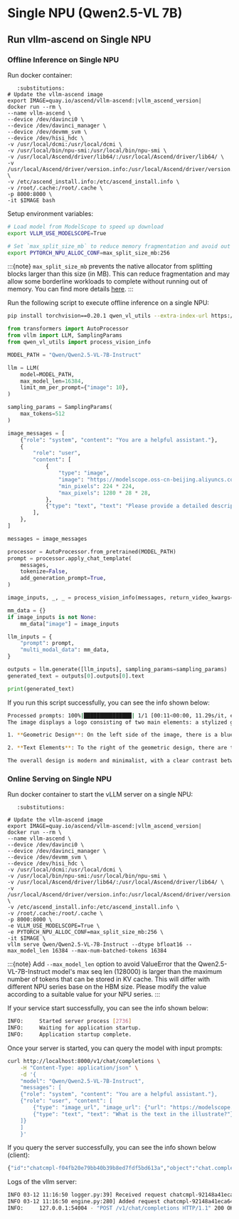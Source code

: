 # Single NPU (Qwen2.5-VL 7B)

## Run vllm-ascend on Single NPU

### Offline Inference on Single NPU

Run docker container:

```{code-block} bash
   :substitutions:
# Update the vllm-ascend image
export IMAGE=quay.io/ascend/vllm-ascend:|vllm_ascend_version|
docker run --rm \
--name vllm-ascend \
--device /dev/davinci0 \
--device /dev/davinci_manager \
--device /dev/devmm_svm \
--device /dev/hisi_hdc \
-v /usr/local/dcmi:/usr/local/dcmi \
-v /usr/local/bin/npu-smi:/usr/local/bin/npu-smi \
-v /usr/local/Ascend/driver/lib64/:/usr/local/Ascend/driver/lib64/ \
-v /usr/local/Ascend/driver/version.info:/usr/local/Ascend/driver/version.info \
-v /etc/ascend_install.info:/etc/ascend_install.info \
-v /root/.cache:/root/.cache \
-p 8000:8000 \
-it $IMAGE bash
```

Setup environment variables:

```bash
# Load model from ModelScope to speed up download
export VLLM_USE_MODELSCOPE=True

# Set `max_split_size_mb` to reduce memory fragmentation and avoid out of memory
export PYTORCH_NPU_ALLOC_CONF=max_split_size_mb:256
```

:::{note}
`max_split_size_mb` prevents the native allocator from splitting blocks larger than this size (in MB). This can reduce fragmentation and may allow some borderline workloads to complete without running out of memory. You can find more details [<u>here</u>](https://www.hiascend.com/document/detail/zh/CANNCommunityEdition/800alpha003/apiref/envref/envref_07_0061.html).
:::

Run the following script to execute offline inference on a single NPU:

```bash
pip install torchvision==0.20.1 qwen_vl_utils --extra-index-url https://download.pytorch.org/whl/cpu/
```

```python
from transformers import AutoProcessor
from vllm import LLM, SamplingParams
from qwen_vl_utils import process_vision_info

MODEL_PATH = "Qwen/Qwen2.5-VL-7B-Instruct"

llm = LLM(
    model=MODEL_PATH,
    max_model_len=16384,
    limit_mm_per_prompt={"image": 10},
)

sampling_params = SamplingParams(
    max_tokens=512
)

image_messages = [
    {"role": "system", "content": "You are a helpful assistant."},
    {
        "role": "user",
        "content": [
            {
                "type": "image",
                "image": "https://modelscope.oss-cn-beijing.aliyuncs.com/resource/qwen.png",
                "min_pixels": 224 * 224,
                "max_pixels": 1280 * 28 * 28,
            },
            {"type": "text", "text": "Please provide a detailed description of this image"},
        ],
    },
]

messages = image_messages

processor = AutoProcessor.from_pretrained(MODEL_PATH)
prompt = processor.apply_chat_template(
    messages,
    tokenize=False,
    add_generation_prompt=True,
)

image_inputs, _, _ = process_vision_info(messages, return_video_kwargs=True)

mm_data = {}
if image_inputs is not None:
    mm_data["image"] = image_inputs

llm_inputs = {
    "prompt": prompt,
    "multi_modal_data": mm_data,
}

outputs = llm.generate([llm_inputs], sampling_params=sampling_params)
generated_text = outputs[0].outputs[0].text

print(generated_text)

```

If you run this script successfully, you can see the info shown below:

```bash
Processed prompts: 100%|███████████████| 1/1 [00:11<00:00, 11.29s/it, est. speed input: 9.48 toks/s, output: 20.55 toks/s]
The image displays a logo consisting of two main elements: a stylized geometric design and a pair of text elements.

1. **Geometric Design**: On the left side of the image, there is a blue geometric design that appears to be made up of interconnected shapes. These shapes resemble a network or a complex polygonal structure, possibly hinting at a technological or interconnected theme. The design is monochromatic and uses only blue as its color, which could be indicative of a specific brand or company.

2. **Text Elements**: To the right of the geometric design, there are two lines of text. The first line reads "TONGYI" in a sans-serif font, with the "YI" part possibly being capitalized. The second line reads "Qwen" in a similar sans-serif font, but in a smaller size.

The overall design is modern and minimalist, with a clear contrast between the geometric and textual elements. The use of blue for the geometric design could suggest themes of technology, connectivity, or innovation, which are common associations with the color blue in branding. The simplicity of the design makes it easily recognizable and memorable.
```

### Online Serving on Single NPU

Run docker container to start the vLLM server on a single NPU:

```{code-block} bash
   :substitutions:

# Update the vllm-ascend image
export IMAGE=quay.io/ascend/vllm-ascend:|vllm_ascend_version|
docker run --rm \
--name vllm-ascend \
--device /dev/davinci0 \
--device /dev/davinci_manager \
--device /dev/devmm_svm \
--device /dev/hisi_hdc \
-v /usr/local/dcmi:/usr/local/dcmi \
-v /usr/local/bin/npu-smi:/usr/local/bin/npu-smi \
-v /usr/local/Ascend/driver/lib64/:/usr/local/Ascend/driver/lib64/ \
-v /usr/local/Ascend/driver/version.info:/usr/local/Ascend/driver/version.info \
-v /etc/ascend_install.info:/etc/ascend_install.info \
-v /root/.cache:/root/.cache \
-p 8000:8000 \
-e VLLM_USE_MODELSCOPE=True \
-e PYTORCH_NPU_ALLOC_CONF=max_split_size_mb:256 \
-it $IMAGE \
vllm serve Qwen/Qwen2.5-VL-7B-Instruct --dtype bfloat16 --max_model_len 16384 --max-num-batched-tokens 16384
```

:::{note}
Add `--max_model_len` option to avoid ValueError that the Qwen2.5-VL-7B-Instruct model's max seq len (128000) is larger than the maximum number of tokens that can be stored in KV cache. This will differ with different NPU series base on the HBM size. Please modify the value according to a suitable value for your NPU series.
:::

If your service start successfully, you can see the info shown below:

```bash
INFO:     Started server process [2736]
INFO:     Waiting for application startup.
INFO:     Application startup complete.
```

Once your server is started, you can query the model with input prompts:

```bash
curl http://localhost:8000/v1/chat/completions \
    -H "Content-Type: application/json" \
    -d '{
    "model": "Qwen/Qwen2.5-VL-7B-Instruct",
    "messages": [
    {"role": "system", "content": "You are a helpful assistant."},
    {"role": "user", "content": [
        {"type": "image_url", "image_url": {"url": "https://modelscope.oss-cn-beijing.aliyuncs.com/resource/qwen.png"}},
        {"type": "text", "text": "What is the text in the illustrate?"}
    ]}
    ]
    }'
```

If you query the server successfully, you can see the info shown below (client):

```bash
{"id":"chatcmpl-f04fb20e79bb40b39b8ed7fdf5bd613a","object":"chat.completion","created":1741749149,"model":"Qwen/Qwen2.5-VL-7B-Instruct","choices":[{"index":0,"message":{"role":"assistant","reasoning_content":null,"content":"The text in the illustration reads \"TONGYI Qwen.\"","tool_calls":[]},"logprobs":null,"finish_reason":"stop","stop_reason":null}],"usage":{"prompt_tokens":74,"total_tokens":89,"completion_tokens":15,"prompt_tokens_details":null},"prompt_logprobs":null}
```

Logs of the vllm server:

```bash
INFO 03-12 11:16:50 logger.py:39] Received request chatcmpl-92148a41eca64b6d82d3d7cfa5723aeb: prompt: '<|im_start|>system\nYou are a helpful assistant.<|im_end|>\n<|im_start|>user\n<|vision_start|><|image_pad|><|vision_end|>\nWhat is the text in the illustrate?<|im_end|>\n<|im_start|>assistant\n', params: SamplingParams(n=1, presence_penalty=0.0, frequency_penalty=0.0, repetition_penalty=1.0, temperature=1.0, top_p=1.0, top_k=-1, min_p=0.0, seed=None, stop=[], stop_token_ids=[], bad_words=[], include_stop_str_in_output=False, ignore_eos=False, max_tokens=16353, min_tokens=0, logprobs=None, prompt_logprobs=None, skip_special_tokens=True, spaces_between_special_tokens=True, truncate_prompt_tokens=None, guided_decoding=None), prompt_token_ids: None, lora_request: None, prompt_adapter_request: None.
INFO 03-12 11:16:50 engine.py:280] Added request chatcmpl-92148a41eca64b6d82d3d7cfa5723aeb.
INFO:     127.0.0.1:54004 - "POST /v1/chat/completions HTTP/1.1" 200 OK
```